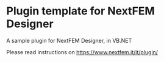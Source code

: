 # Plugin template for NextFEM Designer
A sample plugin for NextFEM Designer, in VB.NET

Please read instructions on https://www.nextfem.it/it/plugin/
